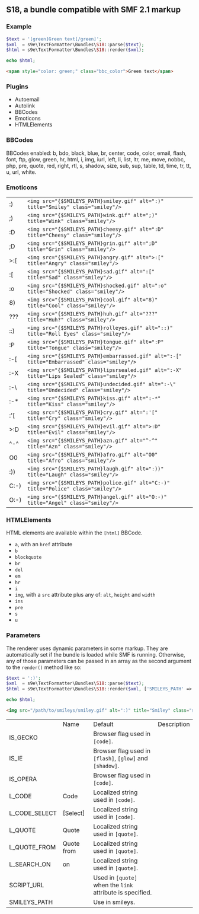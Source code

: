 ## S18, a bundle compatible with SMF 2.1 markup

### Example

```php
$text = '[green]Green text[/green]';
$xml  = s9e\TextFormatter\Bundles\S18::parse($text);
$html = s9e\TextFormatter\Bundles\S18::render($xml);

echo $html;
```
```html
<span style="color: green;" class="bbc_color">Green text</span>
```

### Plugins

 * Autoemail
 * Autolink
 * BBCodes
 * Emoticons
 * HTMLElements

### BBCodes

BBCodes enabled: b, bdo, black, blue, br, center, code, color, email, flash, font, ftp, glow, green, hr, html, i, img, iurl, left, li, list, ltr, me, move, nobbc, php, pre, quote, red, right, rtl, s, shadow, size, sub, sup, table, td, time, tr, tt, u, url, white.

### Emoticons

<table>
<tr><td>:)</td><td><code>&lt;img src="{$SMILEYS_PATH}smiley.gif" alt=":)" title="Smiley" class="smiley"/&gt;</td></tr>
<tr><td>;)</td><td><code>&lt;img src="{$SMILEYS_PATH}wink.gif" alt=";)" title="Wink" class="smiley"/&gt;</td></tr>
<tr><td>:D</td><td><code>&lt;img src="{$SMILEYS_PATH}cheesy.gif" alt=":D" title="Cheesy" class="smiley"/&gt;</td></tr>
<tr><td>;D</td><td><code>&lt;img src="{$SMILEYS_PATH}grin.gif" alt=";D" title="Grin" class="smiley"/&gt;</td></tr>
<tr><td>&gt;:[</td><td><code>&lt;img src="{$SMILEYS_PATH}angry.gif" alt="&gt;:[" title="Angry" class="smiley"/&gt;</td></tr>
<tr><td>:[</td><td><code>&lt;img src="{$SMILEYS_PATH}sad.gif" alt=":[" title="Sad" class="smiley"/&gt;</td></tr>
<tr><td>:o</td><td><code>&lt;img src="{$SMILEYS_PATH}shocked.gif" alt=":o" title="Shocked" class="smiley"/&gt;</td></tr>
<tr><td>8)</td><td><code>&lt;img src="{$SMILEYS_PATH}cool.gif" alt="8)" title="Cool" class="smiley"/&gt;</td></tr>
<tr><td>???</td><td><code>&lt;img src="{$SMILEYS_PATH}huh.gif" alt="???" title="Huh?" class="smiley"/&gt;</td></tr>
<tr><td>::)</td><td><code>&lt;img src="{$SMILEYS_PATH}rolleyes.gif" alt="::)" title="Roll Eyes" class="smiley"/&gt;</td></tr>
<tr><td>:P</td><td><code>&lt;img src="{$SMILEYS_PATH}tongue.gif" alt=":P" title="Tongue" class="smiley"/&gt;</td></tr>
<tr><td>:-[</td><td><code>&lt;img src="{$SMILEYS_PATH}embarrassed.gif" alt=":-[" title="Embarrassed" class="smiley"/&gt;</td></tr>
<tr><td>:-X</td><td><code>&lt;img src="{$SMILEYS_PATH}lipsrsealed.gif" alt=":-X" title="Lips Sealed" class="smiley"/&gt;</td></tr>
<tr><td>:-\</td><td><code>&lt;img src="{$SMILEYS_PATH}undecided.gif" alt=":-\" title="Undecided" class="smiley"/&gt;</td></tr>
<tr><td>:-*</td><td><code>&lt;img src="{$SMILEYS_PATH}kiss.gif" alt=":-*" title="Kiss" class="smiley"/&gt;</td></tr>
<tr><td>:'[</td><td><code>&lt;img src="{$SMILEYS_PATH}cry.gif" alt=":'[" title="Cry" class="smiley"/&gt;</td></tr>
<tr><td>&gt;:D</td><td><code>&lt;img src="{$SMILEYS_PATH}evil.gif" alt="&gt;:D" title="Evil" class="smiley"/&gt;</td></tr>
<tr><td>^-^</td><td><code>&lt;img src="{$SMILEYS_PATH}azn.gif" alt="^-^" title="Azn" class="smiley"/&gt;</td></tr>
<tr><td>O0</td><td><code>&lt;img src="{$SMILEYS_PATH}afro.gif" alt="O0" title="Afro" class="smiley"/&gt;</td></tr>
<tr><td>:))</td><td><code>&lt;img src="{$SMILEYS_PATH}laugh.gif" alt=":))" title="Laugh" class="smiley"/&gt;</td></tr>
<tr><td>C:-)</td><td><code>&lt;img src="{$SMILEYS_PATH}police.gif" alt="C:-)" title="Police" class="smiley"/&gt;</td></tr>
<tr><td>O:-)</td><td><code>&lt;img src="{$SMILEYS_PATH}angel.gif" alt="O:-)" title="Angel" class="smiley"/&gt;</td></tr>
</table>

### HTMLElements

HTML elements are available within the `[html]` BBCode.

 * `a`, with an `href` attribute
 * `b`
 * `blockquote`
 * `br`
 * `del`
 * `em`
 * `hr`
 * `i`
 * `img`, with a `src` attribute plus any of: `alt`, `height` and `width`
 * `ins`
 * `pre`
 * `s`
 * `u`

### Parameters

The renderer uses dynamic parameters in some markup. They are automatically set if the bundle is loaded while SMF is running. Otherwise, any of those parameters can be passed in an array as the second argument to the `render()` method like so:
```php
$text = ':)';
$xml  = s9e\TextFormatter\Bundles\S18::parse($text);
$html = s9e\TextFormatter\Bundles\S18::render($xml, ['SMILEYS_PATH' => '/path/to/smileys/']);

echo $html;
```
```html
<img src="/path/to/smileys/smiley.gif" alt=":)" title="Smiley" class="smiley">
```
<table>
	<th>
		<td>Name</td>
		<td>Default</td>
		<td>Description</td>
	</th>
	<tr>
		<td>IS_GECKO</td>
		<td></td>
		<td>Browser flag used in <code>[code]</code>.</td>
	</tr>
	<tr>
		<td>IS_IE</td>
		<td></td>
		<td>Browser flag used in <code>[flash]</code>, <code>[glow]</code> and <code>[shadow]</code>.</td>
	</tr>
	<tr>
		<td>IS_OPERA</td>
		<td></td>
		<td>Browser flag used in <code>[code]</code>.</td>
	</tr>
	<tr>
		<td>L_CODE</td>
		<td>Code</td>
		<td>Localized string used in <code>[code]</code>.</td>
	</tr>
	<tr>
		<td>L_CODE_SELECT</td>
		<td>[Select]</td>
		<td>Localized string used in <code>[code]</code>.</td>
	</tr>
	<tr>
		<td>L_QUOTE</td>
		<td>Quote</td>
		<td>Localized string used in <code>[quote]</code>.</td>
	</tr>
	<tr>
		<td>L_QUOTE_FROM</td>
		<td>Quote from</td>
		<td>Localized string used in <code>[quote]</code>.</td>
	</tr>
	<tr>
		<td>L_SEARCH_ON</td>
		<td>on</td>
		<td>Localized string used in <code>[quote]</code>.</td>
	</tr>
	<tr>
		<td>SCRIPT_URL</td>
		<td></td>
		<td>Used in <code>[quote]</code> when the <code>link</code> attribute is specified.</td>
	</tr>
	<tr>
		<td>SMILEYS_PATH</td>
		<td></td>
		<td>Use in smileys.</td>
	</tr>
</table>
